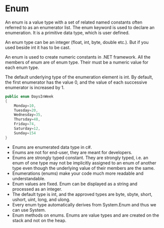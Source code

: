 # Enum

An enum is a value type with a set of related named constants often referred to as an enumerator list. The enum keyword is used to declare an enumeration. It is a primitive data type, which is user defined.

An enum type can be an integer \(float, int, byte, double etc.\). But if you used beside int it has to be cast.

An enum is used to create numeric constants in .NET framework. All the members of enum are of enum type. Their must be a numeric value for each enum type.

The default underlying type of the enumeration element is int. By default, the first enumerator has the value 0, and the value of each successive enumerator is increased by 1.

```csharp
public enum DaysInWeek
{
    Monday=10,
    Tuesday=20,
    Wednesday=35,
    Thursday=48,
    Friday=74,
    Saturday=12,
    Sunday=154
}
```

* Enums are enumerated data type in c\#. 
* Enums are not for end-user, they are meant for developers.
* Enums are strongly typed constant. They are strongly typed, i.e. an enum of one type may not be implicitly assigned to an enum of another type even though the underlying value of their members are the same. 
* Enumerations \(enums\) make your code much more readable and understandable. 
* Enum values are fixed. Enum can be displayed as a string and processed as an integer. 
* The default type is int, and the approved types are byte, sbyte, short, ushort, uint, long, and ulong. 
* Every enum type automatically derives from System.Enum and thus we can use System.
* Enum methods on enums. Enums are value types and are created on the stack and not on the heap.

